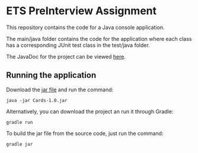# ETS PreInterview Assignment

This repository contains the code for a Java console application.

The main/java folder contains the code for the application where each class has a corresponding JUnit test class in the test/java folder.

The JavaDoc for the project can be viewed [here](google.com).

## Running the application

Download the [jar file](google.com) and run the command:

```
java -jar Cards-1.0.jar
```

Alternatively, you can download the project an run it through Gradle:

```
gradle run
```
To build the jar file from the source code, just run the command:

```
gradle jar
```

